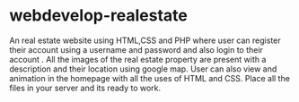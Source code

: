 # webdevelop-realestate
An real estate website using HTML,CSS and PHP where user can register their account using a username and password and also login to their account . All the images of the real estate property are present with a description and their location using google map. User can also view and animation in the homepage with all the uses of HTML and CSS.
Place all the files in your server and its ready to work. 
